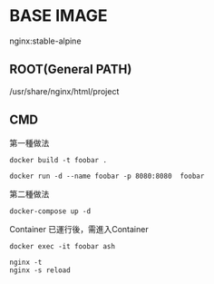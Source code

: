 # BASE IMAGE

nginx:stable-alpine

## ROOT(General PATH)

/usr/share/nginx/html/project

## CMD

第一種做法
```
docker build -t foobar .

docker run -d --name foobar -p 8080:8080  foobar
```
第二種做法
```
docker-compose up -d
```

Container 已運行後，需進入Container
```
docker exec -it foobar ash

nginx -t
nginx -s reload
```